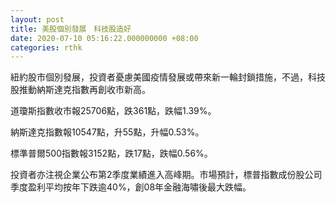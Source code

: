 ```yaml
---
layout: post
title: 美股個別發展　科技股造好
date: 2020-07-10 05:16:22.000000000 +08:00
categories: rthk
---
```


紐約股市個別發展，投資者憂慮美國疫情發展或帶來新一輪封鎖措施，不過，科技股推動納斯達克指數再創收市新高。

道瓊斯指數收市報25706點，跌361點，跌幅1.39%。

納斯達克指數報10547點，升55點，升幅0.53%。

標準普爾500指數報3152點，跌17點，跌幅0.56%。

投資者亦注視企業公布第2季度業績進入高峰期。市場預計，標普指數成份股公司季度盈利平均按年下跌逾40%，創08年金融海嘯後最大跌幅。
